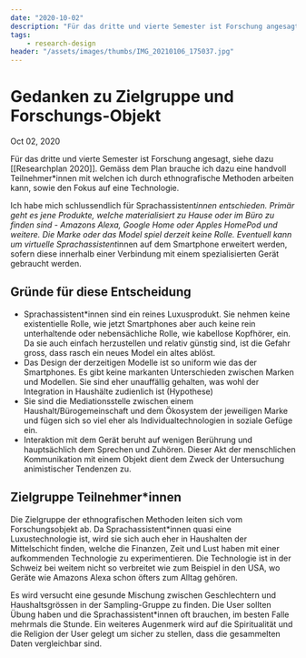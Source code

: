 ```yaml
---
date: "2020-10-02"
description: "Für das dritte und vierte Semester ist Forschung angesagt. Gemäss dem Research Plan brauche ich dazu eine handvoll Teilnehmer*innen mit welchen ich durch ethnografische Methoden arbeiten kann, sowie den Fokus auf eine Technologie."
tags:
    - research-design
header: "/assets/images/thumbs/IMG_20210106_175037.jpg"
---
```


# Gedanken zu Zielgruppe und Forschungs-Objekt
Oct 02, 2020

Für das dritte und vierte Semester ist Forschung angesagt, siehe dazu [[Researchplan 2020]]. Gemäss dem Plan brauche ich dazu eine handvoll Teilnehmer*innen mit welchen ich durch ethnografische Methoden arbeiten kann, sowie den Fokus auf eine Technologie.

Ich habe mich schlussendlich für Sprachassistent*innen entschieden. Primär geht es jene Produkte, welche materialisiert zu Hause oder im Büro zu finden sind - Amazons Alexa, Google Home oder Apples HomePod und weitere. Die Marke oder das Model spiel derzeit keine Rolle. Eventuell kann um virtuelle Sprachassistent*innen auf dem Smartphone erweitert werden, sofern diese innerhalb einer Verbindung mit einem spezialisierten Gerät gebraucht werden.

## Gründe für diese Entscheidung
- Sprachassistent*innen sind ein reines Luxusprodukt. Sie nehmen keine existentielle Rolle, wie jetzt Smartphones aber auch keine rein unterhaltende oder nebensächliche Rolle, wie kabellose Kopfhörer, ein. Da sie auch einfach herzustellen und relativ günstig sind, ist die Gefahr gross, dass rasch ein neues Model ein altes ablöst.
- Das Design der derzeitigen Modelle ist so uniform wie das der Smartphones. Es gibt keine markanten Unterschieden zwischen Marken und Modellen. Sie sind eher unauffällig gehalten, was wohl der Integration in Haushälte zudienlich ist (Hypothese)
- Sie sind die Mediationsstelle zwischen einem Haushalt/Bürogemeinschaft und dem Ökosystem der jeweiligen Marke und fügen sich so viel eher als Individualtechnologien in soziale Gefüge ein.
- Interaktion mit dem Gerät beruht auf wenigen Berührung und hauptsächlich dem Sprechen und Zuhören. Dieser Akt der menschlichen Kommunikation mit einem Objekt dient dem Zweck der Untersuchung animistischer Tendenzen zu.

## Zielgruppe Teilnehmer*innen
Die Zielgruppe der ethnografischen Methoden leiten sich vom Forschungsobjekt ab. Da Sprachassistent*innen quasi eine Luxustechnologie ist, wird sie sich auch eher in Haushalten der Mittelschicht finden, welche die Finanzen, Zeit und Lust haben mit einer aufkommenden Technologie zu experimentieren. Die Technologie ist in der Schweiz bei weitem nicht so verbreitet wie zum Beispiel in den USA, wo Geräte wie Amazons Alexa schon öfters zum Alltag gehören.

Es wird versucht eine gesunde Mischung zwischen Geschlechtern und Haushaltsgrössen in der Sampling-Gruppe zu finden. Die User sollten Übung haben und die Sprachassistent*innen oft brauchen, im besten Falle mehrmals die Stunde. Ein weiteres Augenmerk wird auf die Spiritualität und die Religion der User gelegt um sicher zu stellen, dass die gesammelten Daten vergleichbar sind.